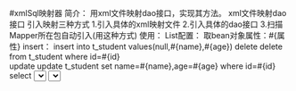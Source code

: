#xmlSql映射器
简介：
    用xml文件映射dao接口，实现其方法。
    xml文件映射dao接口
        <mapper namespace="dao接口全路径">
        </mapper> 
    引入映射三种方式
        1.引入具体的xml映射文件 
        2.引入具体的dao接口 
        3.扫描Mapper所在包自动引入(用这种方式)
使用：
    List<bean>配置：
        <resultMap type="Student" id="StudentResult">
            <id property="id" column="id"/>
            <result property="name" column="name"/>
            <result property="age" column="age"/>
        </resultMap>
    取bean对象属性：#{属性}
    insert：
        <insert id="方法名" parameterType="Student 入参"  >
            insert into t_student values(null,#{name},#{age})
        </insert>
    delete
        <delete id="delete" parameterType="Integer">
            delete from t_student where id=#{id}
        </delete>    
    update
        <update id="update" parameterType="Student">
            update t_student set name=#{name},age=#{age} where id=#{id}
        </update>
    select
        <select id="findById" parameterType="Integer" resultType="Student">
            select * from t_student where id=#{id}
        </select>
        <select id="find" resultMap="StudentResult 配置的list<bean>">
            select * from t_student
        </select>
    
    
    
    	
    	
    	
    	
    	